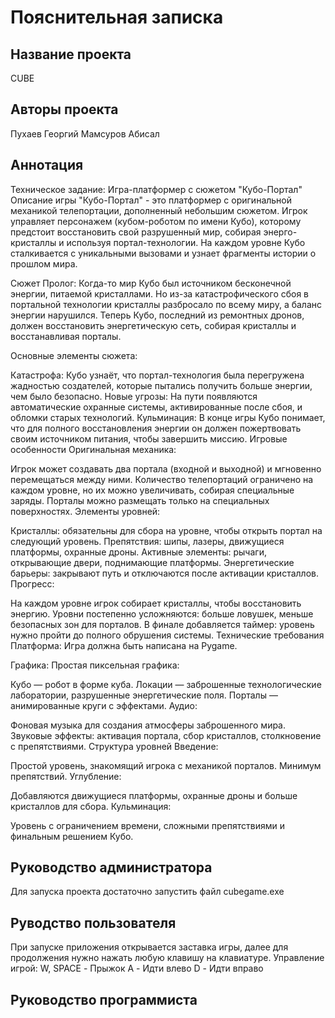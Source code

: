 # Пояснительная записка

## Название проекта
CUBE

## Авторы проекта
Пухаев Георгий
Мамсуров Абисал

## Аннотация
Техническое задание: Игра-платформер с сюжетом "Кубо-Портал"
Описание игры
"Кубо-Портал" - это платформер с оригинальной механикой телепортации, дополненный небольшим сюжетом. Игрок управляет персонажем (кубом-роботом по имени Кубо), которому предстоит восстановить свой разрушенный мир, собирая энерго-кристаллы и используя портал-технологии. На каждом уровне Кубо сталкивается с уникальными вызовами и узнает фрагменты истории о прошлом мира.

Сюжет
Пролог:
Когда-то мир Кубо был источником бесконечной энергии, питаемой кристаллами. Но из-за катастрофического сбоя в портальной технологии кристаллы разбросало по всему миру, а баланс энергии нарушился. Теперь Кубо, последний из ремонтных дронов, должен восстановить энергетическую сеть, собирая кристаллы и восстанавливая порталы.

Основные элементы сюжета:

Катастрофа: Кубо узнаёт, что портал-технология была перегружена жадностью создателей, которые пытались получить больше энергии, чем было безопасно.
Новые угрозы: На пути появляются автоматические охранные системы, активированные после сбоя, и обломки старых технологий.
Кульминация: В конце игры Кубо понимает, что для полного восстановления энергии он должен пожертвовать своим источником питания, чтобы завершить миссию.
Игровые особенности
Оригинальная механика:

Игрок может создавать два портала (входной и выходной) и мгновенно перемещаться между ними.
Количество телепортаций ограничено на каждом уровне, но их можно увеличивать, собирая специальные заряды.
Порталы можно размещать только на специальных поверхностях.
Элементы уровней:

Кристаллы: обязательны для сбора на уровне, чтобы открыть портал на следующий уровень.
Препятствия: шипы, лазеры, движущиеся платформы, охранные дроны.
Активные элементы: рычаги, открывающие двери, поднимающие платформы.
Энергетические барьеры: закрывают путь и отключаются после активации кристаллов.
Прогресс:

На каждом уровне игрок собирает кристаллы, чтобы восстановить энергию.
Уровни постепенно усложняются: больше ловушек, меньше безопасных зон для порталов.
В финале добавляется таймер: уровень нужно пройти до полного обрушения системы.
Технические требования
Платформа: Игра должна быть написана на Pygame.

Графика: Простая пиксельная графика:

Кубо — робот в форме куба.
Локации — заброшенные технологические лаборатории, разрушенные энергетические поля.
Порталы — анимированные круги с эффектами.
Аудио:

Фоновая музыка для создания атмосферы заброшенного мира.
Звуковые эффекты: активация портала, сбор кристаллов, столкновение с препятствиями.
Структура уровней
Введение:

Простой уровень, знакомящий игрока с механикой порталов.
Минимум препятствий.
Углубление:

Добавляются движущиеся платформы, охранные дроны и больше кристаллов для сбора.
Кульминация:

Уровень с ограничением времени, сложными препятствиями и финальным решением Кубо.

## Руководство администратора
Для запуска проекта достаточно запустить файл cubegame.exe
## Руводство пользователя
При запуске приложения открывается заставка игры, далее для продолжения нужно нажать любую клавишу на клавиатуре.
Управление игрой:
W, SPACE - Прыжок 
A - Идти влево
D - Идти вправо

## Руководство программиста

